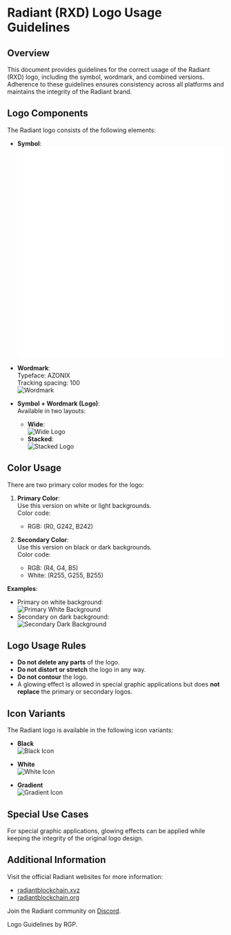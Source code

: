 # Radiant (RXD) Logo Usage Guidelines

## Overview

This document provides guidelines for the correct usage of the Radiant (RXD) logo, including the symbol, wordmark, and combined versions. Adherence to these guidelines ensures consistency across all platforms and maintains the integrity of the Radiant brand.

## Logo Components

The Radiant logo consists of the following elements:

- **Symbol**:  
  ![Symbol](./community-version/RGP/R_White_Logo.png)

- **Wordmark**:  
  Typeface: AZONIX  
  Tracking spacing: 100  
  ![Wordmark](path/to/wordmark.png)

- **Symbol + Wordmark (Logo)**:  
  Available in two layouts:  
  - **Wide**:  
    ![Wide Logo](path/to/wide_logo.png)  
  - **Stacked**:  
    ![Stacked Logo](path/to/stacked_logo.png)

## Color Usage

There are two primary color modes for the logo:

1. **Primary Color**:  
   Use this version on white or light backgrounds.  
   Color code:  
   - RGB: (R0, G242, B242)

2. **Secondary Color**:  
   Use this version on black or dark backgrounds.  
   Color code:  
   - RGB: (R4, G4, B5)  
   - White: (R255, G255, B255)

**Examples**:  
- Primary on white background:  
  ![Primary White Background](path/to/primary_white_bg.png)  
- Secondary on dark background:  
  ![Secondary Dark Background](path/to/secondary_dark_bg.png)

## Logo Usage Rules

- **Do not delete any parts** of the logo.  
- **Do not distort or stretch** the logo in any way.  
- **Do not contour** the logo.  
- A glowing effect is allowed in special graphic applications but does **not replace** the primary or secondary logos.

## Icon Variants

The Radiant logo is available in the following icon variants:

- **Black**  
  ![Black Icon](path/to/black_icon.png)

- **White**  
  ![White Icon](path/to/white_icon.png)

- **Gradient**  
  ![Gradient Icon](path/to/gradient_icon.png)

## Special Use Cases

For special graphic applications, glowing effects can be applied while keeping the integrity of the original logo design.

## Additional Information

Visit the official Radiant websites for more information:

- [radiantblockchain.xyz](https://radiantblockchain.xyz/)
- [radiantblockchain.org](https://radiantblockchain.org/)

Join the Radiant community on [Discord](https://discord.gg/radiantblockchain).

Logo Guidelines by RGP.
